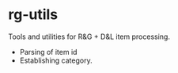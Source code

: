 # rg-utils

Tools and utilities for R&G + D&L item processing.

- Parsing of item id
- Establishing category.

